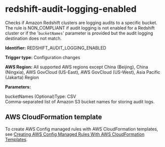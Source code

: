 # redshift\-audit\-logging\-enabled<a name="redshift-audit-logging-enabled"></a>

Checks if Amazon Redshift clusters are logging audits to a specific bucket\. The rule is NON\_COMPLIANT if audit logging is not enabled for a Redshift cluster or if the '`bucketNames`' parameter is provided but the audit logging destination does not match\. 

**Identifier:** REDSHIFT\_AUDIT\_LOGGING\_ENABLED

**Trigger type:** Configuration changes

**AWS Region:** All supported AWS regions except China \(Beijing\), China \(Ningxia\), AWS GovCloud \(US\-East\), AWS GovCloud \(US\-West\), Asia Pacific \(Jakarta\) Region

**Parameters:**

bucketNames \(Optional\)Type: CSV  
Comma\-separated list of Amazon S3 bucket names for storing audit logs\.

## AWS CloudFormation template<a name="w79aac11c32c17b7d445c15"></a>

To create AWS Config managed rules with AWS CloudFormation templates, see [Creating AWS Config Managed Rules With AWS CloudFormation Templates](aws-config-managed-rules-cloudformation-templates.md)\.